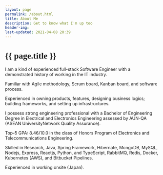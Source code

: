 ```yaml
---
layout: page
permalink: /about.html
title: About Me
description: Get to know what I'm up too
header-img: 
last-updated: 2021-04-08 20:39
---
```


<h1 class="mx-auto" style="font-family:Courgette;">{{ page.title }}</h1>

I am a kind of experienced full-stack Software Engineer with a demonstrated history of working in the IT industry.

Familiar with Agile methodology, Scrum board, Kanban board, and software process.

Experienced in owning products, features, designing business logics; building frameworks, and setting up infrastructures.

I possess strong engineering professional with a Bachelor of Engineering Degree in Electrical and Electronics Engineering assessed by AUN-QA (ASEAN UniversityNetwork Quality Assurance).

Top-5 GPA: 8.46/10.0 in the class of Honors Program of Electronics and Telecommunications Engineering.

Skilled in Research, Java, Spring Framework, Hibernate, MongoDB, MySQL, Nodejs, Express, Reactjs, Python, and TypeScript, RabbitMQ, Redis, Docker, Kubernetes (AWS), and Bitbucket Pipelines.

Experienced in working onsite (Japan). 
